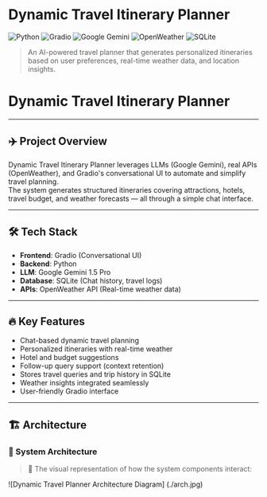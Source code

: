# Dynamic Travel Itinerary Planner

![Python](https://img.shields.io/badge/Python-3.11-blue.svg)
![Gradio](https://img.shields.io/badge/Gradio-UI-red)
![Google Gemini](https://img.shields.io/badge/Gemini-LLM-yellowgreen)
![OpenWeather](https://img.shields.io/badge/OpenWeather-API-orange)
![SQLite](https://img.shields.io/badge/SQLite-Database-lightgrey)

> An AI-powered travel planner that generates personalized itineraries based on user preferences, real-time weather data, and location insights.
# Dynamic Travel Itinerary Planner

---

## ✈️ Project Overview
Dynamic Travel Itinerary Planner leverages LLMs (Google Gemini), real APIs (OpenWeather), and Gradio's conversational UI to automate and simplify travel planning.  
The system generates structured itineraries covering attractions, hotels, travel budget, and weather forecasts — all through a simple chat interface.

---

## 🛠️ Tech Stack
- **Frontend**: Gradio (Conversational UI)
- **Backend**: Python
- **LLM**: Google Gemini 1.5 Pro
- **Database**: SQLite (Chat history, travel logs)
- **APIs**: OpenWeather API (Real-time weather data)

---

## 🔥 Key Features
- Chat-based dynamic travel planning
- Personalized itineraries with real-time weather
- Hotel and budget suggestions
- Follow-up query support (context retention)
- Stores travel queries and trip history in SQLite
- Weather insights integrated seamlessly
- User-friendly Gradio interface

---

## 🏗️ Architecture
### 📌 System Architecture

> 📌 The visual representation of how the system components interact:

![Dynamic Travel Planner Architecture Diagram] (./arch.jpg)


